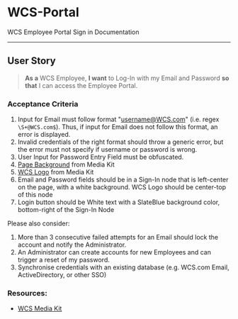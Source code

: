 # WCS-Portal
WCS Employee Portal Sign in Documentation

-----
## User Story

> **As a** WCS Employee,
> **I want** to Log-In with my Email and Password  **so that** I can access the Employee Portal.


### Acceptance Criteria

1. Input for Email must follow format "username@WCS.com" (i.e. regex `\S+@WCS.com$`). Thus, if input for Email does not follow this format, an error is displayed.
2. Invalid credentials of the right format should throw a generic error, but the error must not specify if username or password is wrong.
3. User Input for Password Entry Field must be obfuscated.
4. [Page Background](https://www.wcstexas.com/wp-content/uploads/2020/11/Locomotive-and-Cask-1-scaled.jpg) from Media Kit
5. [WCS Logo](https://www.wcstexas.com/wp-content/uploads/2020/09/Waste-Control-Specialists-logo.png) from Media Kit
6. Email and Password fields should be in a Sign-In node that is left-center on the page, with a white background. WCS Logo should be center-top of this node
7. Login button should be White text with a SlateBlue background color, bottom-right of the Sign-In Node

Please also consider:
1. More than 3 consecutive failed attempts for an Email should lock the account and notify the Administrator. 
2. An Administrator can create accounts for new Employees and can trigger a reset of my password.
3. Synchronise credentials with an existing database (e.g. WCS.com Email, ActiveDirectory, or other SSO)

### Resources:
* [WCS Media Kit](https://www.wcstexas.com/media-kit/)
